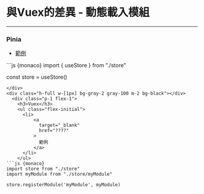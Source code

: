 <h1>與Vuex的差異 - 動態載入模組</h1>
<hr>
<div class="flex h-full">
  <div class="p-1 flex-1">
    <h3>Pinia</h3>
    <ul class="flex-initial">
       <li>
        <a 
          target="_blank" 
          href="????"
        >
          範例
        </a>
       </li>
    </ul>
```js {monaco}
import { useStore } from "./store"

const store = useStore()
```
</div>
<div class="h-full w-[1px] bg-gray-2 gray-100 m-2 bg-black"></div>
  <div class="p-1 flex-1">
    <h3>Vuex</h3>
    <ul class="flex-initial">
      <li>
          <a 
            target="_blank" 
            href="????"
          >
            範例
          </a>
      </li>
    </ul>
```js {monaco}
import store from "./store"
import myModule from "./store/myModule"

store.registerModule('myModule', myModule)
```
  </div>
</div>
